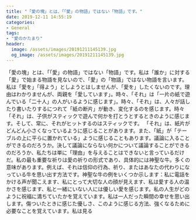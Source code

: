 ```yaml
---
title: "「愛の塊」とは、「「愛」の物語」ではない「物語」です。"
date: 2019-12-11 14:55:19
categories:
- General
tags:
- "愛のかたまり"
header:
  image: /assets/images/20191211145139.jpg
  og_image: /assets/images/20191211145139.jpg
---
```


「愛の塊」とは、「「愛」の物語」ではない「物語」です。私は「誰か」に対する「愛」で始まる物語を見ないので、「愛」の「物語」ではない物語を言います。私は「愛を」「得よう」としようとはしませんが、「愛を」したくないのです。理由はわかりませんが、両親を「愛しています」。時々、「それ」は「一片の紙で遊んでいる「二十人」の人がいるように感じます」。時々、「それ」は、人々が話したり書いたりするにつれて「紙の断片」が動き、変化するのを感じます。時々「それ」は、子供がスティックで遊んで何かを打とうとするときのように感じます。そして、常に、それがヒットするのはスティックです。 「それ」は、紙片がどんどん小さくなっているように感じることがあります。また、「紙」が「テーブルの上に平らに置かれている」ように感じることもあります。議論に入ることができるのだろうか。決して議論にならない何かについて議論することができるのだろうか、私たちは単に「理由」を与えることはできないと言っているだけだ。私の最も重要な祈りは愛の祈りの形式であり、具体的には神聖な牛。多くの意味があります。例えば、それは信仰の行為、祈り、またはあなたの代わりになっている牛を思い出す方法です。神聖な牛の例をいくつか示します：私に電話をかける声が聞こえます、私にとって大切な人の顔が見えます、私は愛する人の温かさを感じます、私と一緒にいない人には優しい愛を感じます。私の人生がどのように祝福に満ちていたかを覚えています。私は一人だった瞬間の幸せを思い出します。傷ついたときに感じた優しさ、このように感じる方法、強くなるために必要なことを覚えています。私は見る
